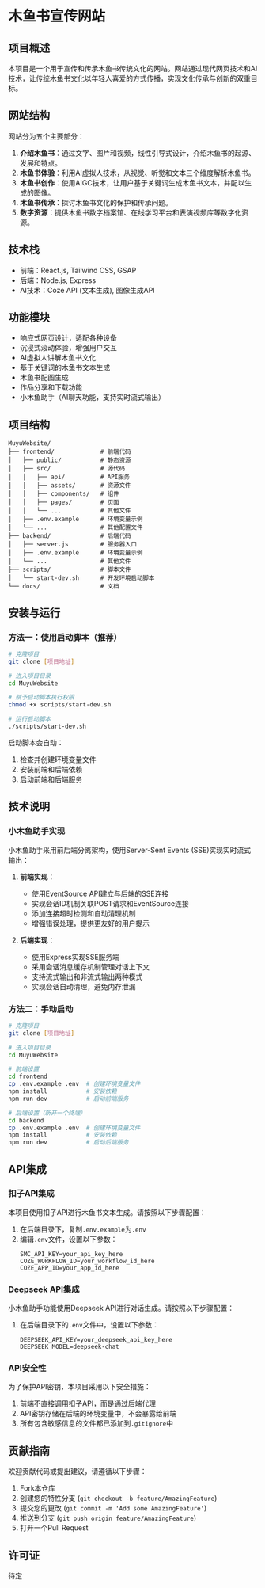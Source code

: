 # 木鱼书宣传网站

## 项目概述
本项目是一个用于宣传和传承木鱼书传统文化的网站。网站通过现代网页技术和AI技术，让传统木鱼书文化以年轻人喜爱的方式传播，实现文化传承与创新的双重目标。

## 网站结构

网站分为五个主要部分：

1. **介绍木鱼书**：通过文字、图片和视频，线性引导式设计，介绍木鱼书的起源、发展和特点。
2. **木鱼书体验**：利用AI虚拟人技术，从视觉、听觉和文本三个维度解析木鱼书。
3. **木鱼书创作**：使用AIGC技术，让用户基于关键词生成木鱼书文本，并配以生成的图像。
4. **木鱼书传承**：探讨木鱼书文化的保护和传承问题。
5. **数字资源**：提供木鱼书数字档案馆、在线学习平台和表演视频库等数字化资源。

## 技术栈

- 前端：React.js, Tailwind CSS, GSAP
- 后端：Node.js, Express
- AI技术：Coze API (文本生成), 图像生成API

## 功能模块

- 响应式网页设计，适配各种设备
- 沉浸式滚动体验，增强用户交互
- AI虚拟人讲解木鱼书文化
- 基于关键词的木鱼书文本生成
- 木鱼书配图生成
- 作品分享和下载功能
- 小木鱼助手（AI聊天功能，支持实时流式输出）

## 项目结构

```
MuyuWebsite/
├── frontend/             # 前端代码
│   ├── public/           # 静态资源
│   ├── src/              # 源代码
│   │   ├── api/          # API服务
│   │   ├── assets/       # 资源文件
│   │   ├── components/   # 组件
│   │   ├── pages/        # 页面
│   │   └── ...           # 其他文件
│   ├── .env.example      # 环境变量示例
│   └── ...               # 其他配置文件
├── backend/              # 后端代码
│   ├── server.js         # 服务器入口
│   ├── .env.example      # 环境变量示例
│   └── ...               # 其他文件
├── scripts/              # 脚本文件
│   └── start-dev.sh      # 开发环境启动脚本
└── docs/                 # 文档
```

## 安装与运行

### 方法一：使用启动脚本（推荐）

```bash
# 克隆项目
git clone [项目地址]

# 进入项目目录
cd MuyuWebsite

# 赋予启动脚本执行权限
chmod +x scripts/start-dev.sh

# 运行启动脚本
./scripts/start-dev.sh
```

启动脚本会自动：
1. 检查并创建环境变量文件
2. 安装前端和后端依赖
3. 启动前端和后端服务

## 技术说明

### 小木鱼助手实现

小木鱼助手采用前后端分离架构，使用Server-Sent Events (SSE)实现实时流式输出：

1. **前端实现**：
   - 使用EventSource API建立与后端的SSE连接
   - 实现会话ID机制关联POST请求和EventSource连接
   - 添加连接超时检测和自动清理机制
   - 增强错误处理，提供更友好的用户提示

2. **后端实现**：
   - 使用Express实现SSE服务端
   - 采用会话消息缓存机制管理对话上下文
   - 支持流式输出和非流式输出两种模式
   - 实现会话自动清理，避免内存泄漏

### 方法二：手动启动

```bash
# 克隆项目
git clone [项目地址]

# 进入项目目录
cd MuyuWebsite

# 前端设置
cd frontend
cp .env.example .env  # 创建环境变量文件
npm install           # 安装依赖
npm run dev           # 启动前端服务

# 后端设置（新开一个终端）
cd backend
cp .env.example .env  # 创建环境变量文件
npm install           # 安装依赖
npm run dev           # 启动后端服务
```

## API集成

### 扣子API集成

本项目使用扣子API进行木鱼书文本生成。请按照以下步骤配置：

1. 在后端目录下，复制`.env.example`为`.env`
2. 编辑`.env`文件，设置以下参数：
   ```
   SMC_API_KEY=your_api_key_here
   COZE_WORKFLOW_ID=your_workflow_id_here
   COZE_APP_ID=your_app_id_here
   ```

### Deepseek API集成

小木鱼助手功能使用Deepseek API进行对话生成。请按照以下步骤配置：

1. 在后端目录下的`.env`文件中，设置以下参数：
   ```
   DEEPSEEK_API_KEY=your_deepseek_api_key_here
   DEEPSEEK_MODEL=deepseek-chat
   ```

### API安全性

为了保护API密钥，本项目采用以下安全措施：

1. 前端不直接调用扣子API，而是通过后端代理
2. API密钥存储在后端的环境变量中，不会暴露给前端
3. 所有包含敏感信息的文件都已添加到`.gitignore`中

## 贡献指南
欢迎贡献代码或提出建议，请遵循以下步骤：
1. Fork本仓库
2. 创建您的特性分支 (`git checkout -b feature/AmazingFeature`)
3. 提交您的更改 (`git commit -m 'Add some AmazingFeature'`)
4. 推送到分支 (`git push origin feature/AmazingFeature`)
5. 打开一个Pull Request

## 许可证
待定